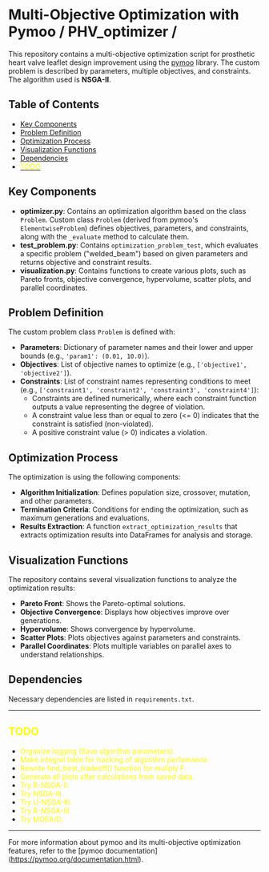 # Multi-Objective Optimization with Pymoo / PHV_optimizer /

This repository contains a multi-objective optimization script for prosthetic heart valve leaflet design improvement
using the [pymoo](https://pymoo.org) library. The custom problem is described by parameters, multiple objectives, and
constraints. The algorithm used is **NSGA-II**.

## Table of Contents

* [Key Components](#key-components)
* [Problem Definition](#problem-definition)
* [Optimization Process](#optimization-process)
* [Visualization Functions](#visualization-functions)
* [Dependencies](#dependencies)
* [<font color="yellow">TODO</font>](#TODO)

## Key Components

- **optimizer.py**: Contains an optimization algorithm based on the class `Problem`. Custom class `Problem`  (derived
  from pymoo's `ElementwiseProblem`) defines objectives, parameters, and constraints, along with the `_evaluate` method
  to calculate them.
- **test_problem.py**: Contains `optimization_problem_test`, which evaluates a specific problem ("welded_beam")
  based on given parameters and returns objective and constraint results.
- **visualization.py**: Contains functions to create various plots, such as Pareto fronts, objective convergence,
  hypervolume, scatter plots, and parallel coordinates.

## Problem Definition

The custom problem class `Problem` is defined with:

- **Parameters**: Dictionary of parameter names and their lower and upper bounds (e.g., `'param1': (0.01, 10.0)`).
- **Objectives**: List of objective names to optimize (e.g., `['objective1', 'objective2']`).
- **Constraints**: List of constraint names representing conditions to meet
  (e.g., `['constraint1', 'constraint2', 'constraint3', 'constraint4']`):
    - Constraints are defined numerically, where each constraint function outputs a value representing the degree of
      violation.
    - A constraint value less than or equal to zero (<= 0) indicates that the constraint is satisfied (non-violated).
    - A positive constraint value (> 0) indicates a violation.

## Optimization Process

The optimization is using the following components:

- **Algorithm Initialization**: Defines population size, crossover, mutation, and other parameters.
- **Termination Criteria**: Conditions for ending the optimization, such as maximum generations and evaluations.
- **Results Extraction**: A function `extract_optimization_results` that extracts optimization results into DataFrames
  for analysis and storage.

## Visualization Functions

The repository contains several visualization functions to analyze the optimization results:

- **Pareto Front**: Shows the Pareto-optimal solutions.
- **Objective Convergence**: Displays how objectives improve over generations.
- **Hypervolume**: Shows convergence by hypervolume.
- **Scatter Plots**: Plots objectives against parameters and constraints.
- **Parallel Coordinates**: Plots multiple variables on parallel axes to understand relationships.

## Dependencies

Necessary dependencies are listed in `requirements.txt`.

---

## <font color="yellow">TODO</font>

- <font color="yellow">Organize logging (Save algorithm parameters).</font>
- <font color="yellow">Make integral table for tracking of algorithm perfomance.</font>
- <font color="yellow">Rewrite find_best_tradeoff() function for muliply F.</font>
- <font color="yellow">Generate all plots after calculations from saved data.</font>
- <font color="yellow">Try R-NSGA-II.</font>
- <font color="yellow">Try NSGA-III.</font>
- <font color="yellow">Try U-NSGA-III.</font>
- <font color="yellow">Try R-NSGA-III.</font>
- <font color="yellow">Try MOEA/D.</font>

---

For more information about pymoo and its multi-objective optimization features, refer to the [pymoo documentation]
(https://pymoo.org/documentation.html).

